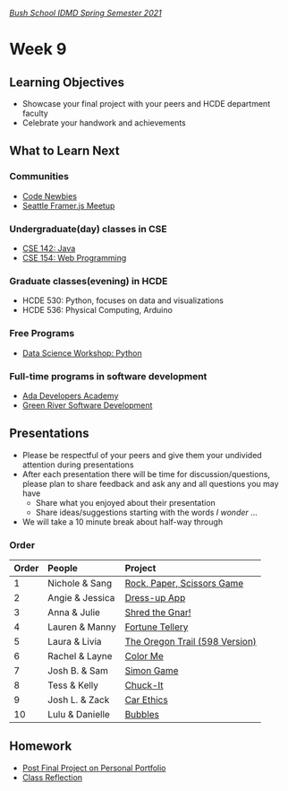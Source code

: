 [_Bush School IDMD Spring Semester 2021_](https://chandrunarayan.github.io/idmd/)

# Week 9

## Learning Objectives
* Showcase your final project with your peers and HCDE department faculty
* Celebrate your handwork and achievements 

## What to Learn Next

### Communities
* [Code Newbies](http://www.codenewbie.org/)
* [Seattle Framer.js Meetup](https://www.facebook.com/groups/framerjs.seattle/)

### Undergraduate(day) classes in CSE
* [CSE 142: Java](http://courses.cs.washington.edu/courses/cse142/)
* [CSE 154: Web Programming](http://courses.cs.washington.edu/courses/cse154/)

### Graduate classes(evening) in HCDE
* HCDE 530: Python, focuses on data and visualizations
* HCDE 536: Physical Computing, Arduino

### Free Programs
* [Data Science Workshop: Python](https://wiki.communitydata.cc/Community_Data_Science_Workshops)

### Full-time programs in software development
* [Ada Developers Academy](http://adadevelopersacademy.org/)
* [Green River Software Development](http://www.greenriver.edu/academics/areas-of-study/bas-programs/software-development.htm)

## Presentations
* Please be respectful of your peers and give them your undivided attention during presentations
* After each presentation there will be time for discussion/questions, please plan to share feedback and ask any and all questions you may have
  * Share what you enjoyed about their presentation
  * Share ideas/suggestions starting with the words _I wonder_ ...
* We will take a 10 minute break about half-way through

### Order

| Order | People | Project |
| :--- | :--- | :--- |
| 1 | Nichole & Sang | [Rock, Paper, Scissors Game](https://nicholekim.github.io/598-final/RPS/) |
| 2 | Angie & Jessica | [Dress-up App](https://angimima.github.io/hcde-final-project/Angie-Jessica-Final/) |
| 3 | Anna & Julie | [Shred the Gnar!](https://jstu2.github.io/JS_HCDE_portfolio/Updated_skiing/) |
| 4 | Lauren & Manny | [Fortune Tellery](https://mannysgithub.github.io/hcde-portfolio/fortuneTeller/) |
| 5 | Laura & Livia | [The Oregon Trail (598 Version)](https://liviaclaire.github.io/hcde-portfolio/oregontail/) |
| 6 | Rachel & Layne | [Color Me](https://rachelbarnacle.github.io/598-final-project/final/) |
| 7 | Josh B. & Sam | [Simon Game](https://nomad1721.github.io/hcde-portfolio/598-final-project-blinky/simon_game/) |
| 8 | Tess & Kelly | [Chuck-It](https://tws123.github.io/final-project/glitch-art/) |
| 9 | Josh L. & Zack | [Car Ethics](https://zjrobinson90.github.io/portfolio/carEthics/) |
| 10 | Lulu & Danielle | [Bubbles](https://dteska.github.io/598_final_project/FINAL_PROJECT/index.html) |

## Homework

* [Post Final Project on Personal Portfolio](https://canvas.uw.edu/courses/1099807/assignments/3624553)
* [Class Reflection](../../class-reflection.md)
